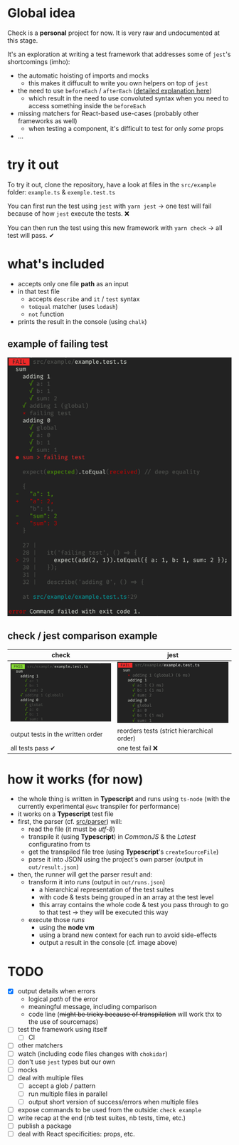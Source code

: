 # Global idea
Check is a **personal** project for now.
It is very raw and undocumented at this stage.

It's an exploration at writing a test framework that addresses some of `jest`'s shortcomings (imho):
- the automatic hoisting of imports and mocks
  - this makes it diffucult to write you own helpers on top of `jest`
- the need to use `beforeEach` / `afterEach` ([detailed explanation here](./examples/BEFOREEACH.md))
  - which result in the need to use convoluted syntax when you need to access something inside the `beforeEach`
- missing matchers for React-based use-cases (probably other frameworks as well)
  - when testing a component, it's difficult to test for only _some_ props
- ...

# try it out
To try it out, clone the repository, have a look at files in the `src/example` folder: `example.ts` & `exemple.test.ts`

You can first run the test using `jest` with `yarn jest` → one test will fail because of how `jest` execute the tests. ❌

You can then run the test using this new framework with `yarn check` → all test will pass. ✔

# what's included
- accepts only one file **path** as an input
- in that test file
  - accepts `describe` and `it` / `test` syntax
  - `toEqual` matcher (uses `lodash`)
  - `not` function
- prints the result in the console (using `chalk`)

## example of failing test
![output](./images/failing-output.png)

## check / jest comparison example

| check | jest |
|-|-|
| ![output](./images/output.png) | ![output](./images/jest-output.png) |
| output tests in the written order | reorders tests (strict hierarchical order) |
| all tests pass ✔ | one test fail ❌ |

# how it works (for now)
- the whole thing is written in **Typescript** and runs using `ts-node` (with the currently experimental `@swc` transpiler for performance)
- it works on a **Typescript** test file
- first, the parser (cf. [src/parser](./src/parser)) will:
  - read the file (it must be _utf-8_)
  - transpile it (using **Typescript**) in _CommonJS_ & the _Latest_ configuratino from ts
  - get the transpiled file tree (using **Typescript**'s `createSourceFile`)
  - parse it into JSON using the project's own parser (output in `out/result.json`)
- then, the runner will get the parser result and:
  - transform it into _runs_ (output in `out/runs.json`)
    - a hierarchical representation of the test suites
    - with code & tests being grouped in an array at the test level
    - this array contains the whole code & test you pass through to go to that test → they will be executed this way
  - execute those _runs_
    - using the **node vm**
    - using a brand new context for each run to avoid side-effects
    - output a result in the console (cf. image above)

# TODO
- [x] output details when errors
  - logical _path_ of the error
  - meaningful message, including comparison
  - code line (~~might be tricky because of transpilation~~ will work thx to the use of sourcemaps)
- [ ] test the framework using itself
  - [ ] CI
- [ ] other matchers
- [ ] watch (including code files changes with `chokidar`)
- [ ] don't use `jest` types but our own
- [ ] mocks
- [ ] deal with multiple files
  - [ ] accept a glob / pattern
  - [ ] run multiple files in parallel
  - [ ] output short version of success/errors when multiple files
- [ ] expose commands to be used from the outside: `check example`
- [ ] write recap at the end (nb test suites, nb tests, time, etc.)
- [ ] publish a package
- [ ] deal with React specificities: props, etc.
